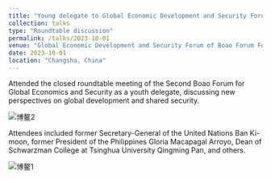```yaml
---
title: "Young delegate to Global Economic Development and Security Forum of Boao Forum For Asia, GEDS"
collection: talks
type: "Roundtable discussion"
permalink: /talks/2023-10-01
venue: "Global Economic Development and Security Forum of Boao Forum For Asia"
date: 2023-10-01
location: "Changsha, China"
---
```


Attended the closed roundtable meeting of the Second Boao Forum for Global Economics and Security as a youth delegate, discussing new perspectives on global development and shared security. 

![博鳌2](https://github.com/minyao-huang/minyao-huang.github.io/assets/172588600/fc103cbb-53b5-46ed-99b4-75f2c5c22e03)


Attendees included former Secretary-General of the United Nations Ban Ki-moon, former President of the Philippines Gloria Macapagal Arroyo, Dean of Schwarzman College at Tsinghua University Qingming Pan, and others.

![博鳌1](https://github.com/minyao-huang/minyao-huang.github.io/assets/172588600/dd5d5f05-7739-4763-a8e0-693ad70fc17a)

